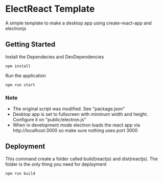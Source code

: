 # ElectReact Template

A simple template to make a desktop app using create-react-app and electronjs

## Getting Started

Install the Dependecies and DevDependencies

```
npm install
```

Run the application

```
npm run start
```

### Note

- The original script was modified. See "package.json"
- Desktop app is set to fullscreen with minimum width and height. Configure it on "public/electron.js"
- When in development mode electron loads the react app via http://localhost:3000 so make sure nothing uses port 3000

## Deployment

This command create a folder called build(reactjs) and dist(reactjs). The folder is the only thing you need for deployment

```
npm run build
```
